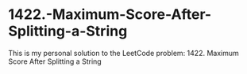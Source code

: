 # 1422.-Maximum-Score-After-Splitting-a-String
This is my personal solution to the LeetCode problem: 1422. Maximum Score After Splitting a String
